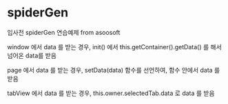 # spiderGen
입사전 spiderGen 연습예제
from asoosoft


window 에서 data 를 받는 경우, init() 에서 this.getContainer().getData() 를 해서 넘어온 data를 받음

page 에서 data 를 받는 경우, setData(data) 함수를 선언하여, 함수 안에서 data 를 받음

tabView 에서 data 를 받는 경우, this.owner.selectedTab.data 로 data 를 받음
